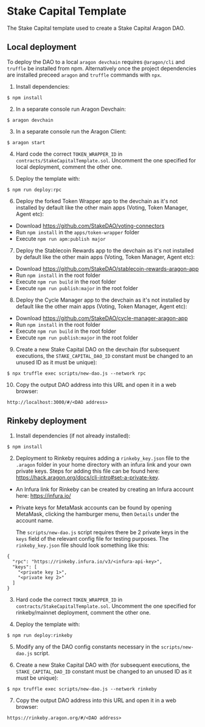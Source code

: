 # Stake Capital Template

The Stake Capital template used to create a Stake Capital Aragon DAO.

## Local deployment

To deploy the DAO to a local `aragon devchain` requires `@aragon/cli` and `truffle` be installed from npm. Alternatively once 
the project dependencies are installed preceed `aragon` and `truffle` commands with `npx`.

1) Install dependencies:
```
$ npm install
```

2) In a separate console run Aragon Devchain:
```
$ aragon devchain
```

3) In a separate console run the Aragon Client:
```
$ aragon start
```

4) Hard code the correct `TOKEN_WRAPPER_ID` in `contracts/StakeCapitalTemplate.sol`. 
   Uncomment the one specified for local deployment, comment the other one.

5) Deploy the template with:
```
$ npm run deploy:rpc
```

6) Deploy the forked Token Wrapper app to the devchain as it's not installed by default like the other main apps (Voting, Token Manager, Agent etc):
- Download https://github.com/StakeDAO/voting-connectors
- Run `npm install` in the `apps/token-wrapper` folder
- Execute `npm run apm:publish major`

7) Deploy the Stablecoin Rewards app to the devchain as it's not installed by default like the other main apps (Voting, Token Manager, Agent etc):
- Download https://github.com/StakeDAO/stablecoin-rewards-aragon-app
- Run `npm install` in the root folder
- Execute `npm run build` in the root folder
- Execute `npm run publish:major` in the root folder

8) Deploy the Cycle Manager app to the devchain as it's not installed by default like the other main apps (Voting, Token Manager, Agent etc):
- Download https://github.com/StakeDAO/cycle-manager-aragon-app
- Run `npm install` in the root folder
- Execute `npm run build` in the root folder
- Execute `npm run publish:major` in the root folder

9) Create a new Stake Capital DAO on the devchain (for subsequent executions, the `STAKE_CAPITAL_DAO_ID` constant must 
be changed to an unused ID as it must be unique):
```
$ npx truffle exec scripts/new-dao.js --network rpc
```

10) Copy the output DAO address into this URL and open it in a web browser:
```
http://localhost:3000/#/<DAO address>
```

## Rinkeby deployment

1) Install dependencies (if not already installed):
```
$ npm install
```

2) Deployment to Rinkeby requires adding a `rinkeby_key.json` file to the `.aragon` folder in your home directory with an infura link 
and your own private keys. Steps for adding this file can be found here: https://hack.aragon.org/docs/cli-intro#set-a-private-key.  
- An Infura link for Rinkeby can be created by creating an Infura account here: https://infura.io/  
- Private keys for MetaMask accounts can be found by opening MetaMask, clicking the hamburger menu, then `Details` under 
the account name.  
 
    The `scripts/new-dao.js` script requires there be 2 private keys in the `keys` field of the relevant config file
for testing purposes. The `rinkeby_key.json` file should look something like this:
```
{
  "rpc": "https://rinkeby.infura.io/v3/<infura-api-key>",
  "keys": [
    "<private key 1>", 
    "<private key 2>"
  ]
}
```


3) Hard code the correct `TOKEN_WRAPPER_ID` in `contracts/StakeCapitalTemplate.sol`. 
   Uncomment the one specified for rinkeby/mainnet deployment, comment the other one.

4) Deploy the template with:
```
$ npm run deploy:rinkeby
```

5) Modify any of the DAO config constants necessary in the `scripts/new-dao.js` script. 

6) Create a new Stake Capital DAO with (for subsequent executions, the `STAKE_CAPITAL_DAO_ID` constant must be changed
to an unused ID as it must be unique):
```
$ npx truffle exec scripts/new-dao.js --network rinkeby
```

7) Copy the output DAO address into this URL and open it in a web browser:
```
https://rinkeby.aragon.org/#/<DAO address>
```

